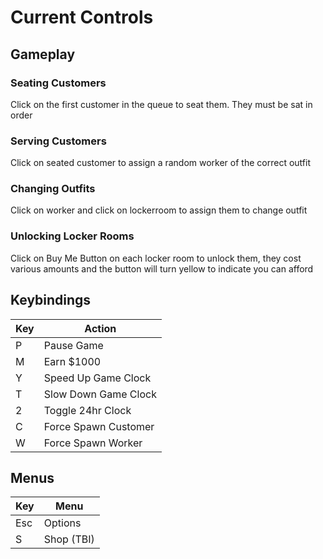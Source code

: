 # Current Controls

## Gameplay

### Seating Customers

Click on the first customer in the queue to seat them. They must be sat in order

### Serving Customers

Click on seated customer to assign a random worker of the correct outfit

### Changing Outfits

Click on worker and click on lockerroom to assign them to change outfit

### Unlocking Locker Rooms

Click on Buy Me Button on each locker room to unlock them, they cost various amounts and the button will turn yellow to indicate you can afford

## Keybindings

|Key|Action|
|--|-----|
|P|Pause Game|
|M|Earn $1000|
|Y|Speed Up Game Clock|
|T|Slow Down Game Clock|
|2| Toggle 24hr Clock|
|C| Force Spawn Customer|
|W| Force Spawn Worker|

## Menus

|Key|Menu|
|--|-----|
|Esc|Options|
|S|Shop (TBI)|
